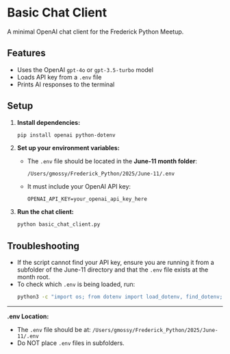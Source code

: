 # Basic Chat Client

A minimal OpenAI chat client for the Frederick Python Meetup.

## Features
- Uses the OpenAI `gpt-4o` or `gpt-3.5-turbo` model
- Loads API key from a `.env` file
- Prints AI responses to the terminal

## Setup

1. **Install dependencies:**
   ```bash
   pip install openai python-dotenv
   ```

2. **Set up your environment variables:**
   - The `.env` file should be located in the **June-11 month folder**:
     ```
     /Users/gmossy/Frederick_Python/2025/June-11/.env
     ```
   - It must include your OpenAI API key:
     ```
     OPENAI_API_KEY=your_openai_api_key_here
     ```

3. **Run the chat client:**
   ```bash
   python basic_chat_client.py
   ```

## Troubleshooting
- If the script cannot find your API key, ensure you are running it from a subfolder of the June-11 directory and that the `.env` file exists at the month root.
- To check which `.env` is being loaded, run:
  ```bash
  python3 -c "import os; from dotenv import load_dotenv, find_dotenv; env_path = find_dotenv(); print('find_dotenv() found:', env_path); load_dotenv(env_path); print('Loaded OPENAI_API_KEY:', os.getenv('OPENAI_API_KEY'))"
  ```

---
**.env Location:**
- The `.env` file should be at: `/Users/gmossy/Frederick_Python/2025/June-11/.env`
- Do NOT place `.env` files in subfolders.
